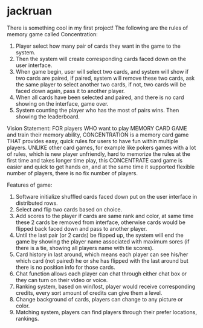 # jackruan
There is something cool in my first project!
The following are the rules of memory game called Concentration:

1. Player select how many pair of cards they want in the game to the system.
2. Then the system will create corresponding cards faced down on the user interface.
3. When game begin, user will select two cards, and system will show if two cards are paired, if paired, system will remove these two cards, ask the same player to select another two cards, if not, two cards will be faced down again, pass it to another player.
4. When all cards have been selected and paired, and there is no card showing on the interface, game over.
5. System counting the player who has the most of pairs wins. Then showing the leaderboard.  

Vision Statement:
FOR players WHO want to play MEMORY CARD GAME and train their memory ability, CONCENTRATION is a memory card game THAT provides easy, quick rules for users to have fun within multiple players.
UNLIKE other card games, for example like pokers games with a lot of rules, which is new player unfriendly, hard to memorize the rules at the first time and takes longer time play, this CONCENTRATE card game is easier and quick to get hands on, and at the same time it supported flexible number of players, there is no fix number of players.

Features of game:
1. Software initialize shuffled cards faced down put on the user interface in distributed rows.
2. Select and flip two cards based on choice.
3. Add scores to the player if cards are same rank and color, at same time these 2 cards be removed from interface, otherwise cards would be flipped back faced down and pass to another player.
4. Until the last pair (or 2 cards) be flipped up, the system will end the game by showing the player name associated with maximum sores (if there is a tie, showing all players name with tie scores).
5. Card history in last around, which means each player can see his/her which card (not paired) he or she has flipped with the last around but there is no position info for those cards.
6. Chat function allows each player can chat through either chat box or they can turn on their video or voice.
7. Ranking system, based on win/lost, player would receive corresponding credits, every sort amount of credits can give them a level.
8. Change background of cards, players can change to any picture or color.
9. Matching system, players can find players through their prefer locations, rankings.

